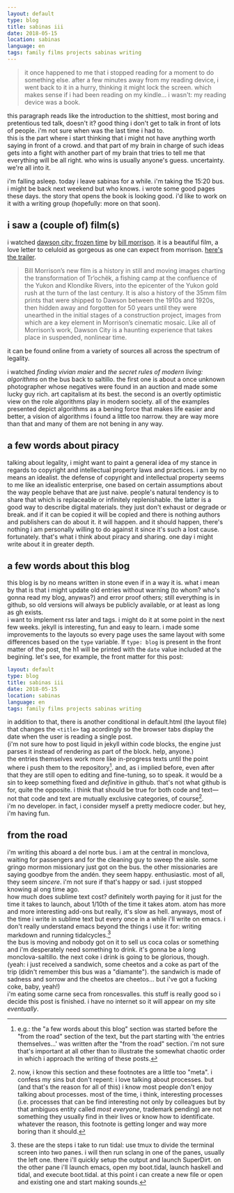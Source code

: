 ```yaml
---
layout: default
type: blog
title: sabinas iii
date: 2018-05-15
location: sabinas
language: en
tags: family films projects sabinas writing
---
```


> it once happened to me that i stopped reading for a moment to do something else. after a few minutes away from my reading device, i went back to it in a hurry, thinking it might lock the screen. which makes sense if i had been reading on my kindle... i wasn't: my reading device was a book.

this paragraph reads like the introduction to the shittiest, most boring and pretentious ted talk, doesn't it? good thing i don't get to talk in front of lots of people. i'm not sure when was the last time i had to.  
this is the part where i start thinking that i might not have anything worth saying in front of a crowd. and that part of my brain in charge of such ideas gets into a fight with another part of my brain that tries to tell me that everything will be all right. who wins is usually anyone's guess. uncertainty. we're all into it.

i'm falling asleep. today i leave sabinas for a while. i'm taking the 15:20 bus. i might be back next weekend but who knows. i wrote some good pages these days. the story that opens the book is looking good. i'd like to work on it with a writing group (hopefully: more on that soon).  

## i saw a (couple of) film(s)

i watched [dawson city: frozen time](https://www.imdb.com/title/tt5215486/) by [bill morrison](https://billmorrisonfilm.com). it is a beautiful film, a love letter to celuloid as gorgeous as one can expect from morrison. [here's the trailer](https://www.youtube.com/watch?v=oEbHM8Vsvlo).

> Bill Morrison’s new film is a history in still and moving images charting the transformation of Tr’ochëk, a fishing camp at the confluence of the Yukon and Klondike Rivers, into the epicenter of the Yukon gold rush at the turn of the last century. It is also a history of the 35mm film prints that were shipped to Dawson between the 1910s and 1920s, then hidden away and forgotten for 50 years until they were unearthed in the initial stages of a construction project, images from which are a key element in Morrison’s cinematic mosaic. Like all of Morrison’s work, Dawson City is a haunting experience that takes place in suspended, nonlinear time.

it can be found online from a variety of sources all across the spectrum of legality.

i watched *finding vivian maier* and *the secret rules of modern living: algorithms* on the bus back to saltillo. the first one is about a once unknown photographer whose negatives were found in an auction and made some lucky guy rich. art capitalism at its best. the second is an overtly optimistic view on the role algorithms play in modern society. all of the examples presented depict algorithms as a bening force that makes life easier and better, a vision of algorithms i found a little too narrow. they are way more than that and many of them are not bening in any way.

## a few words about piracy

talking about legality, i might want to paint a general idea of my stance in regards to copyright and intellectual property laws and practices. i am by no means an idealist. the defense of copyright and intellectual property seems to me like an idealistic enterprise, one based on certain assumptions about the way people behave that are just naive. people's natural tendency is to share that which is replaceable or infinitely replenishable. the latter is a good way to describe digital materials. they just don't exhaust or degrade or break. and if it can be copied it will be copied and there is nothing authors and publishers can do about it. it will happen. and it should happen, there's nothing i am personally willing to do against it since it's such a lost cause. fortunately. that's what i think about piracy and sharing. one day i might write about it in greater depth.

## a few words about this blog

this blog is by no means written in stone even if in a way it is. what i mean by that is that i might update old entries without warning (to whom? who's gonna read my blog, anywas?) and error proof others; still everything is in github, so old versions will always be publicly available, or at least as long as gh exists.  
i want to implement rss later and tags. i might do it at some point in the next few weeks. jekyll is interesting, fun and easy to learn. i made some improvements to the layouts so every page uses the same layout with some differences based on the ```type``` variable. If ```type: blog``` is present in the front matter of the post, the h1 will be printed with the ```date``` value included at the begining. let's see, for example, the front matter for this post:

```yaml
layout: default
type: blog
title: sabinas iii
date: 2018-05-15
location: sabinas
language: en
tags: family films projects sabinas writing
```

in addition to that, there is another conditional in default.html (the layout file) that changes the ```<title>``` tag acordingly so the browser tabs display the date when the user is reading a single post.  
(i'm not sure how to post liquid in jekyll within code blocks, the engine just parses it instead of rendering as part of the block. help, anyone.)  
the entries themselves work more like in-progress texts until the point where i push them to the repository[^repository_push]. and, as i implied before, even after that they are still open to editing and fine-tuning, so to speak. it would be a sin to keep something fixed and *definitive* in github. that's not what github is for, quite the opposite. i think that should be true for both code and text––not that code and text are mutually exclusive categories, of course[^on_the_blog].  
i'm no developer. in fact, i consider myself a pretty mediocre coder. but hey, i'm having fun.

## from the road

i'm writing this aboard a del norte bus. i am at the central in monclova, waiting for passengers and for the cleaning guy to sweep the aisle. some gringo mormon missionary just got on the bus. the other missionaries are saying goodbye from the andén. they seem happy. enthusiastic. most of all, they seem *sincere*. i'm not sure if that's happy or sad. i just stopped knowing al ong time ago.  
how much does sublime text cost? definitely worth paying for it just for the time it takes to launch, about 1/10th of the time it takes atom. atom has more and more interesting add-ons but really, it's slow as hell. anyways, most of the time i write in sublime text but every once in a while i'll write on emacs. i don't really understand emacs beyond the things i use it for: writing markdown and running tidalcycles.[^tidal]  
the bus is moving and nobody got on it to sell us coca colas or something and i'm desperately need something to drink. it's gonna be a long monclova-saltillo. the next coke i drink is going to be glorious, though.  
(yeah: i just received a sandwich, some cheetos and a coke as part of the trip (didn't remember this bus was a "diamante"). the sandwich is made of sadness and sorrow and the cheetos are cheetos... but i've got a fucking coke, baby, yeah!)  
i'm eating some carne seca from roncesvalles. this stuff is really good so i decide this post is finished. i have no internet so it will appear on my site *eventually*.

[^repository_push]: e.g.: the "a few words about this blog" section was started before the "from the road" section of the text, but the part starting with 'the entries themselves...' was written after the "from the road" section. i'm not sure that's important at all other than to illustrate the somewhat chaotic order in which i approach the writing of these posts.

[^on_the_blog]: now, i know this section and these footnotes are a little too "meta". i confess my sins but don't repent: i love talking about processes. but (and that's the reason for all of this) i know most people don't enjoy talking about processes. most of the time, i think, interesting processes (i.e. processes that can be find interesting not only by colleagues but by that ambiguos entity called *most everyone*, trademark pending) are not something they usually find in their lives or know how to identificate. whatever the reason, this footnote is getting longer and way more boring than it should.

[^tidal]: these are the steps i take to run tidal: use tmux to divide the terminal screen into two panes. i will then run sclang in one of the panes, usually the left one. there i'll quickly setup the output and launch SuperDirt. on the other pane i'll launch emacs, open my boot.tidal, launch haskell and tidal, and execute boot.tidal. at this point i can create a new file or open and existing one and start making sounds.